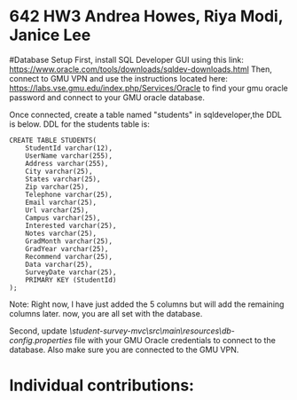 # 642 HW3 Andrea Howes, Riya Modi, Janice Lee

#Database Setup
First, install SQL Developer GUI using this link: https://www.oracle.com/tools/downloads/sqldev-downloads.html
Then, connect to GMU VPN and use the instructions located here: https://labs.vse.gmu.edu/index.php/Services/Oracle
to find your gmu oracle password and connect to your GMU oracle database.

Once connected, create a table named "students" in sqldeveloper,the DDL is below.
DDL for the students table is:
```
CREATE TABLE STUDENTS(
	StudentId varchar(12),
	UserName varchar(255),
	Address varchar(255),
	City varchar(25),
	States varchar(25),
	Zip varchar(25),
	Telephone varchar(25),
	Email varchar(25),
	Url varchar(25),
	Campus varchar(25),
	Interested varchar(25),
	Notes varchar(25),
	GradMonth varchar(25),
	GradYear varchar(25),
	Recommend varchar(25),
	Data varchar(25),
	SurveyDate varchar(25),
	PRIMARY KEY (StudentId)
);
```
Note: Right now, I have just added the 5 columns but will add the remaining columns later.
now, you are all set with the database.

Second, update *\student-survey-mvc\src\main\resources\db-config.properties* file with your GMU Oracle credentials to connect to the database.
Also make sure you are connected to the GMU VPN.


# Individual contributions:

